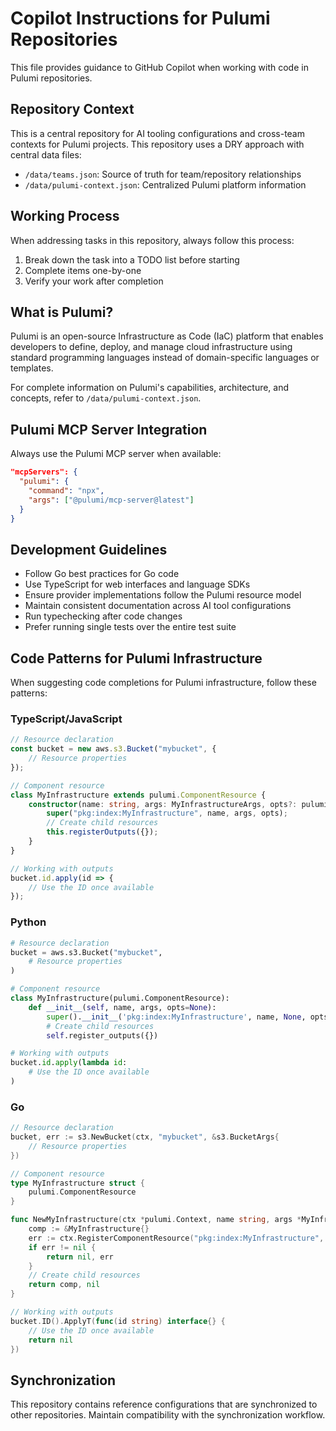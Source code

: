 # Copilot Instructions for Pulumi Repositories

This file provides guidance to GitHub Copilot when working with code in Pulumi repositories.

## Repository Context

This is a central repository for AI tooling configurations and cross-team contexts for Pulumi projects. This repository uses a DRY approach with central data files:

- `/data/teams.json`: Source of truth for team/repository relationships
- `/data/pulumi-context.json`: Centralized Pulumi platform information

## Working Process

When addressing tasks in this repository, always follow this process:

1. Break down the task into a TODO list before starting
2. Complete items one-by-one
3. Verify your work after completion

## What is Pulumi?

Pulumi is an open-source Infrastructure as Code (IaC) platform that enables developers to define, deploy, and manage cloud infrastructure using standard programming languages instead of domain-specific languages or templates.

For complete information on Pulumi's capabilities, architecture, and concepts, refer to `/data/pulumi-context.json`.

## Pulumi MCP Server Integration

Always use the Pulumi MCP server when available:

```json
"mcpServers": {
  "pulumi": {
    "command": "npx",
    "args": ["@pulumi/mcp-server@latest"]
  }
}
```

## Development Guidelines

- Follow Go best practices for Go code
- Use TypeScript for web interfaces and language SDKs
- Ensure provider implementations follow the Pulumi resource model
- Maintain consistent documentation across AI tool configurations
- Run typechecking after code changes
- Prefer running single tests over the entire test suite

## Code Patterns for Pulumi Infrastructure

When suggesting code completions for Pulumi infrastructure, follow these patterns:

### TypeScript/JavaScript
```typescript
// Resource declaration
const bucket = new aws.s3.Bucket("mybucket", {
    // Resource properties
});

// Component resource
class MyInfrastructure extends pulumi.ComponentResource {
    constructor(name: string, args: MyInfrastructureArgs, opts?: pulumi.ComponentResourceOptions) {
        super("pkg:index:MyInfrastructure", name, args, opts);
        // Create child resources
        this.registerOutputs({});
    }
}

// Working with outputs
bucket.id.apply(id => {
    // Use the ID once available
});
```

### Python
```python
# Resource declaration
bucket = aws.s3.Bucket("mybucket", 
    # Resource properties
)

# Component resource
class MyInfrastructure(pulumi.ComponentResource):
    def __init__(self, name, args, opts=None):
        super().__init__('pkg:index:MyInfrastructure', name, None, opts)
        # Create child resources
        self.register_outputs({})

# Working with outputs
bucket.id.apply(lambda id: 
    # Use the ID once available
)
```

### Go
```go
// Resource declaration
bucket, err := s3.NewBucket(ctx, "mybucket", &s3.BucketArgs{
    // Resource properties
})

// Component resource
type MyInfrastructure struct {
    pulumi.ComponentResource
}

func NewMyInfrastructure(ctx *pulumi.Context, name string, args *MyInfrastructureArgs, opts ...pulumi.ResourceOption) (*MyInfrastructure, error) {
    comp := &MyInfrastructure{}
    err := ctx.RegisterComponentResource("pkg:index:MyInfrastructure", name, comp, opts...)
    if err != nil {
        return nil, err
    }
    // Create child resources
    return comp, nil
}

// Working with outputs
bucket.ID().ApplyT(func(id string) interface{} {
    // Use the ID once available
    return nil
})
```

## Synchronization

This repository contains reference configurations that are synchronized to other repositories. Maintain compatibility with the synchronization workflow.